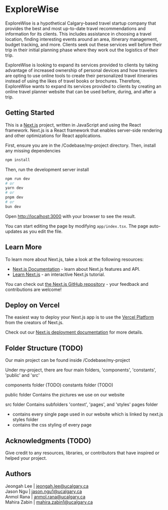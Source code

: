 # ExploreWise

ExploreWise is a hypothetical Calgary-based travel startup company that provides the best and most up-to-date travel recommendations and information for its clients. 
This includes assistance in choosing a travel location, finding interesting events around an area, itinerary management, budget tracking, and more. 
Clients seek out these services well before their trip in their initial planning phase where they work out the logistics of their trip. 

ExploreWise is looking to expand its services provided to clients by taking advantage of increased ownership of personal devices 
and how travelers are opting to use online tools to create their personalized travel itineraries instead of using the likes of travel books or brochures. 
Therefore, ExploreWise wants to expand its services provided to clients by creating an online travel planner website that can be used before, during, and after a trip. 


## Getting Started

This is a [Next.js](https://nextjs.org/) project, written in JavaScript and using the React framework. Next.js is a React framework that enables server-side rendering and other 
optimizations for React applications.

First, ensure you are in the /Codebase/my-project directory. Then, install any missing dependencies
```bash
npm install
```
Then, run the development server
install 
```bash
npm run dev
# or
yarn dev
# or
pnpm dev
# or
bun dev
```


Open [http://localhost:3000](http://localhost:3000) with your browser to see the result.

You can start editing the page by modifying `app/index.tsx`. The page auto-updates as you edit the file.


## Learn More

To learn more about Next.js, take a look at the following resources:

- [Next.js Documentation](https://nextjs.org/docs) - learn about Next.js features and API.
- [Learn Next.js](https://nextjs.org/learn) - an interactive Next.js tutorial.

You can check out [the Next.js GitHub repository](https://github.com/vercel/next.js/) - your feedback and contributions are welcome!

## Deploy on Vercel

The easiest way to deploy your Next.js app is to use the [Vercel Platform](https://vercel.com/new?utm_medium=default-template&filter=next.js&utm_source=create-next-app&utm_campaign=create-next-app-readme) from the creators of Next.js.

Check out our [Next.js deployment documentation](https://nextjs.org/docs/deployment) for more details.


## Folder Structure (TODO)

Our main project can be found inside /Codebase/my-project

Under my-project, there are four main folders, 'components', 'constants', 'public' and 'src'

components folder (TODO)
constants folder (TODO)

public folder 
Contains the pictures we use on our website

src folder 
Contains subfolders 'context', 'pages', and 'styles'
  pages folder
  -  contains every single page used in our website which is linked by next.js
  styles folder
  -   contains the css styling of every page



## Acknowledgments (TODO)
Give credit to any resources, libraries, or contributors that have inspired or helped your project.



## Authors
Jeongah Lee | jeongah.lee@ucalgary.ca  
Jason Ngu | jason.ngu1@ucalgary.ca  
Anmol Rana | anmol.rana@ucalgary.ca  
Mahira Zabin | mahira.zabin1@ucalgary.ca




